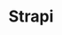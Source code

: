 ---
draft: false
title: Strapi
content:
  id: strapi
  name: Strapi
  website: https://strapi.io/
  short_description: Strapi enables easy building of self-hosted, customizable, performant content API.
---